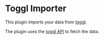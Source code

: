 # Toggl Importer

This plugin imports your data from [toggl](https://track.toggl.com).

The plugin uses the [toggl API](https://github.com/toggl/toggl_api_docs/) to fetch the data.